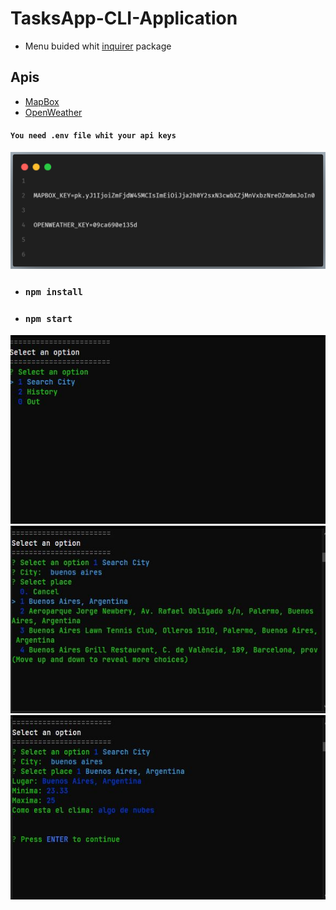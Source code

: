 # TasksApp-CLI-Application

-   Menu buided whit [inquirer] package

## Apis

-   [MapBox]
-   [OpenWeather]

#### `You need .env file whit your api keys`

![env file](examples/env.png)

-   ### `npm install`

-   ### `npm start`

![app example](examples/app1.JPG)
![app example](examples/app2.JPG)
![app example](examples/app3.JPG)

[inquirer]: https://www.npmjs.com/package/inquirer
[mapbox]: https://www.mapbox.com/
[openweather]: https://openweathermap.org/
